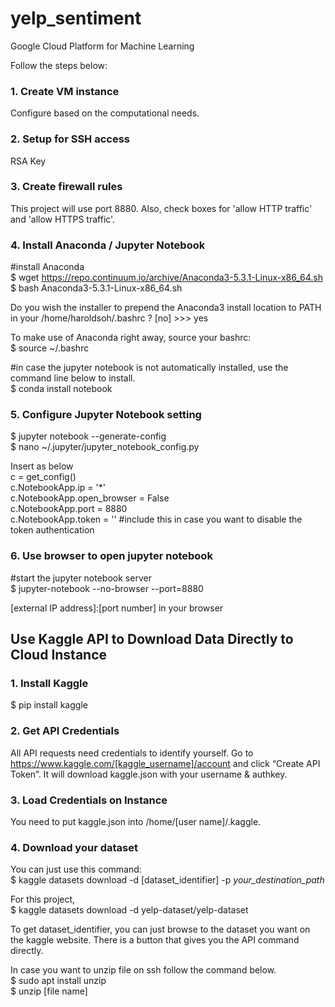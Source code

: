 # yelp_sentiment


Google Cloud Platform for Machine Learning

Follow the steps below:
### 1. Create VM instance
Configure based on the computational needs.

### 2. Setup for SSH access
RSA Key

### 3. Create firewall rules<br>
This project will use port 8880.
Also, check boxes for 'allow HTTP traffic' and 'allow HTTPS traffic'.

### 4. Install Anaconda / Jupyter Notebook

#install Anaconda<br>
$ wget https://repo.continuum.io/archive/Anaconda3-5.3.1-Linux-x86_64.sh <br>
$ bash Anaconda3-5.3.1-Linux-x86_64.sh

Do you wish the installer to prepend the 
Anaconda3 install location to PATH 
in your /home/haroldsoh/.bashrc ? 
[no] >>> yes

To make use of Anaconda right away, source your bashrc:<br>
$ source ~/.bashrc

#in case the jupyter notebook is not automatically installed, use the command line below to install.<br>
$ conda install notebook

### 5. Configure Jupyter Notebook setting

$ jupyter notebook --generate-config <br>
$ nano ~/.jupyter/jupyter_notebook_config.py

Insert as below <br>
c = get_config()<br>
c.NotebookApp.ip = '*'<br>
c.NotebookApp.open_browser = False<br>
c.NotebookApp.port = 8880<br>
c.NotebookApp.token = '' #include this in case you want to disable the token authentication<br>

### 6. Use browser to open jupyter notebook

#start the jupyter notebook server<br>
$ jupyter-notebook --no-browser --port=8880

[external IP address]:[port number] in your browser
<br>


## Use Kaggle API to Download Data Directly to Cloud Instance

### 1. Install Kaggle<br>
$ pip install kaggle <br>

### 2. Get API Credentials<br>
All API requests need credentials to identify yourself. Go to https://www.kaggle.com/[kaggle_username]/account and click “Create API Token”.
It will download kaggle.json with your username & authkey.<br>
### 3. Load Credentials on Instance<br>
You need to put kaggle.json into /home/[user name]/.kaggle.<br>
### 4. Download your dataset<br>
You can just use this command:<br>
$ kaggle datasets download -d [dataset_identifier] -p *your_destination_path*

For this project,<br>
$ kaggle datasets download -d yelp-dataset/yelp-dataset

To get dataset_identifier, you can just browse to the dataset you want on the kaggle website. 
There is a button that gives you the API command directly.


In case you want to unzip file on ssh follow the command below.<br>
$ sudo apt install unzip<br>
$ unzip [file name]<br>




